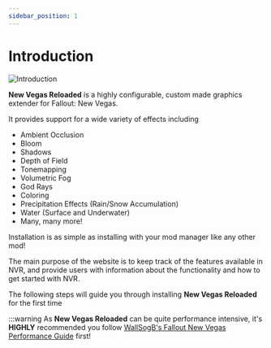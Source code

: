 ```yaml
---
sidebar_position: 1
---
```


# Introduction

![Introduction](/img/screenshots/guide/guide.png)

**New Vegas Reloaded** is a highly configurable, custom made graphics extender for Fallout: New Vegas.

It provides support for a wide variety of effects including

- Ambient Occlusion
- Bloom
- Shadows
- Depth of Field
- Tonemapping
- Volumetric Fog
- God Rays
- Coloring
- Precipitation Effects (Rain/Snow Accumulation)
- Water (Surface and Underwater)
- Many, many more!

Installation is as simple as installing with your mod manager like any other mod!

The main purpose of the website is to keep track of the features available in NVR, and provide users with information about the functionality and how to get started with NVR.

The following steps will guide you through installing **New Vegas Reloaded** for the first time

:::warning
As **New Vegas Reloaded** can be quite performance intensive, it's **HIGHLY** recommended you follow [WallSogB's Fallout New Vegas Performance Guide](https://wallsogb.github.io/FalloutNV-Performance-Guide) first!
